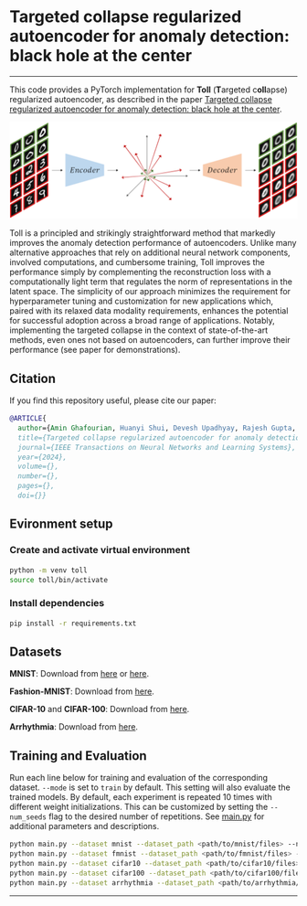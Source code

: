 # Targeted collapse regularized autoencoder for anomaly detection: black hole at the center

---

This code provides a PyTorch implementation for **Toll** (**T**argeted c**oll**apse) regularized autoencoder, as described in the paper [Targeted collapse regularized autoencoder for anomaly detection: black hole at the center](https://arxiv.org/abs/2306.12627).

![Model](img/Model.png)

Toll is a principled and strikingly straightforward method that markedly improves the anomaly detection performance of autoencoders.
Unlike many alternative approaches that rely on additional neural network components, involved computations, and cumbersome training, Toll improves the performance simply by complementing the reconstruction loss with a computationally light term that regulates the norm of representations in the latent space.
The simplicity of our approach minimizes the requirement for hyperparameter tuning and customization for new applications which, paired with its relaxed data modality requirements, enhances the potential for successful adoption across a broad range of applications.
Notably, implementing the targeted collapse in the context of state-of-the-art methods, even ones not based on autoencoders, can further improve their performance (see paper for demonstrations).

## Citation

If you find this repository useful, please cite our paper:

```bibtex
@ARTICLE{
  author={Amin Ghafourian, Huanyi Shui, Devesh Upadhyay, Rajesh Gupta, Dimitar Filev and Iman Soltani},
  title={Targeted collapse regularized autoencoder for anomaly detection: black hole at the center},
  journal={IEEE Transactions on Neural Networks and Learning Systems},
  year={2024},
  volume={},
  number={},
  pages={},
  doi={}}
```
## Evironment setup

### Create and activate virtual environment
```bash
python -m venv toll
source toll/bin/activate
```

### Install dependencies
```bash
pip install -r requirements.txt
```

## Datasets

**MNIST**: Download from [here](https://yann.lecun.com/exdb/mnist/) or [here](https://www.kaggle.com/datasets/hojjatk/mnist-dataset).

**Fashion-MNIST**: Download from [here](https://github.com/zalandoresearch/fashion-mnist).

**CIFAR-10** and **CIFAR-100**: Download from [here](https://www.cs.toronto.edu/~kriz/cifar.html).

**Arrhythmia**: Download from [here](https://odds.cs.stonybrook.edu/arrhythmia-dataset/).

## Training and Evaluation

Run each line below for training and evaluation of the corresponding dataset. ```--mode``` is set to ```train``` by default.
This setting will also evaluate the trained models.
By default, each experiment is repeated 10 times with different weight initializations.
This can be customized by setting the ```--num_seeds``` flag to the desired number of repetitions.
See [main.py](main.py) for additional parameters and descriptions.

```bash
python main.py --dataset mnist --dataset_path <path/to/mnist/files> --num_classes 10 --batch_size 1000 --beta 1000 --z_dim 128 --lr 0.0001
python main.py --dataset fmnist --dataset_path <path/to/fmnist/files> --num_classes 10 --batch_size 500 --beta 100 --z_dim 256 --lr 0.0001
python main.py --dataset cifar10 --dataset_path <path/to/cifar10/files> --num_classes 10 --batch_size 50 --beta 10 --z_dim 64 --lr 0.01
python main.py --dataset cifar100 --dataset_path <path/to/cifar100/files> --num_classes 20 --batch_size 100 --beta 100 --z_dim 64 --lr 0.001
python main.py --dataset arrhythmia --dataset_path <path/to/arrhythmia/file> --num_classes 1 --batch_size 100 --beta 10 --z_dim 16 --lr 0.001
```

---